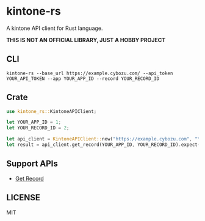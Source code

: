 # kintone-rs

A kintone API client for Rust language.

**THIS IS NOT AN OFFICIAL LIBRARY, JUST A HOBBY PROJECT**

## CLI

```
kintone-rs --base_url https://example.cybozu.com/ --api_token YOUR_API_TOKEN --app YOUR_APP_ID --record YOUR_RECORD_ID
```

## Crate

```rust
use kintone_rs::KintoneAPIClient;

let YOUR_APP_ID = 1;
let YOUR_RECORD_ID = 2;

let api_client = KintoneAPIClient::new("https://example.cybozu.com", "YOUR_API_TOKEN");
let result = api_client.get_record(YOUR_APP_ID, YOUR_RECORD_ID).expect("An error occured");
```

## Support APIs

- [Get Record](https://developer.kintone.io/hc/en-us/articles/213149287)

## LICENSE

MIT